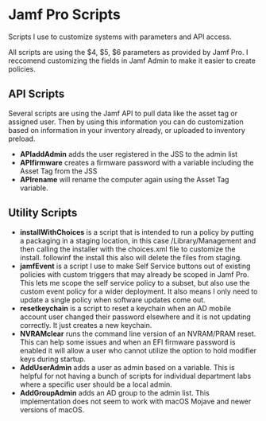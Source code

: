 # Jamf Pro Scripts
Scripts I use to customize systems with parameters and API access.

All scripts are using the $4, $5, $6 parameters as provided by Jamf Pro. I reccomend customizing the fields in Jamf Admin to make it easier to create policies.

## API Scripts
Several scripts are using the Jamf API to pull data like the asset tag or assigned user. Then by using this information you can do customization based on information in your inventory already, or uploaded to inventory preload.
* **APIaddAdmin** adds the user registered in the JSS to the admin list
* **APIfirmware** creates a firmware password with a variable including the Asset Tag from the JSS
* **APIrename** will rename the computer again using the Asset Tag variable.

## Utility Scripts
* **installWithChoices** is a script that is intended to run a policy by putting a packaging in a staging location, in this case /Library/Management and then calling the installer with the choices.xml file to customize the install. followinf the install this also will delete the files from staging.
* **jamfEvent** is a script I use to make Self Service buttons out of existing policies with custom triggers that may already be scoped in Jamf Pro. This lets me scope the self service policy to a subset, but also use the custom event policy for a wider deployment. It also means I only need to update a single policy when software updates come out.
* **resetkeychain** is a script to reset a keychain when an AD mobile account user changed their password elsewhere and it is not updating correctly. It just creates a new keychain.
* **NVRAMclear** runs the command line version of an NVRAM/PRAM reset. This can help some issues and when an EFI firmware password is enabled it will allow a user who cannot utilize the option to hold modifier keys during startup.
* **AddUserAdmin** adds a user as admin based on a variable. This is helpful for not having a bunch of scripts for individual department labs where a specific user should be a local admin.
* **AddGroupAdmin** adds an AD group to the admin list. This implementation does not seem to work with macOS Mojave and newer versions of macOS.